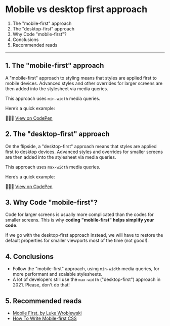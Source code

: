 # Mobile vs desktop first approach

1. The "mobile-first" approach
2. The "desktop-first" approach
3. Why Code "mobile-first"?
4. Conclusions
5. Recommended reads

---

## 1. The "mobile-first" approach

A "mobile-first" approach to styling means that styles are applied first to mobile devices. Advanced styles and other overrides for larger screens are then added into the stylesheet via media queries.

This approach uses `min-width` media queries.

Here’s a quick example:

👨🏻‍💻 [View on CodePen](https://codepen.io/nadalsol/pen/WNodLvv)

## 2. The "desktop-first" approach

On the flipside, a "desktop-first" approach means that styles are applied first to desktop devices. Advanced styles and overrides for smaller screens are then added into the stylesheet via media queries.

This approach uses `max-width` media queries.

Here’s a quick example:

👨🏻‍💻 [View on CodePen](https://codepen.io/nadalsol/pen/rNWpoWz)

## 3. Why Code "mobile-first"?

Code for larger screens is usually more complicated than the codes for smaller screens. This is why **coding "mobile-first" helps simplify your code**.

If we go with the desktop-first approach instead, we will have to restore the default properties for smaller viewports most of the time (not good!).

## 4. Conclusions

- Follow the "mobile-first" approach, using `min-width` media queries, for more performant and scalable stylesheets.
- A lot of developers still use the `max-width` ("desktop-first") approach in 2021. Please, don't do that!

## 5. Recommended reads

- [Mobile First, by Luke Wroblewski](http://mobile-first.abookapart.com/)
- [How To Write Mobile-first CSS](https://zellwk.com/blog/how-to-write-mobile-first-css/)
